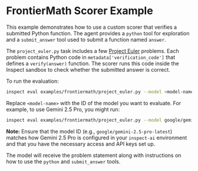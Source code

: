 # FrontierMath Scorer Example

This example demonstrates how to use a custom scorer that verifies a submitted
Python function. The agent provides a `python` tool for exploration and a
`submit_answer` tool used to submit a function named `answer`.

The `project_euler.py` task includes a few [Project Euler](https://projecteuler.net/)
problems. Each problem contains Python code in `metadata['verification_code']`
that defines a `verify(answer)` function. The scorer runs this code inside the
Inspect sandbox to check whether the submitted answer is correct.

To run the evaluation:

```bash
inspect eval examples/frontiermath/project_euler.py --model <model-name>
```

Replace `<model-name>` with the ID of the model you want to evaluate. For example, to use Gemini 2.5 Pro, you might run:

```bash
inspect eval examples/frontiermath/project_euler.py --model google/gemini-2.5-pro-latest
```

**Note:** Ensure that the model ID (e.g., `google/gemini-2.5-pro-latest`) matches how Gemini 2.5 Pro is configured in your `inspect-ai` environment and that you have the necessary access and API keys set up.

The model will receive the problem statement along with instructions on how to use the
`python` and `submit_answer` tools.
